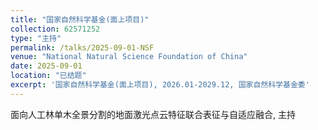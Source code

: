 ```yaml
---
title: "国家自然科学基金(面上项目)"
collection: 62571252 
type: "主持"
permalink: /talks/2025-09-01-NSF
venue: "National Natural Science Foundation of China"
date: 2025-09-01
location: "已结题"
excerpt: '国家自然科学基金(面上项目), 2026.01-2029.12, 国家自然科学基金委'
---
```


面向人工林单木全景分割的地面激光点云特征联合表征与自适应融合, 主持
